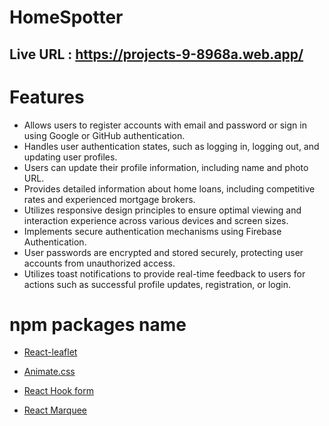 # HomeSpotter

## Live URL : https://projects-9-8968a.web.app/

# Features 

- Allows users to register accounts with email and password or sign in using Google or GitHub authentication.
- Handles user authentication states, such as logging in, logging out, and updating user profiles.
- Users can update their profile information, including name and photo URL.
- Provides detailed information about home loans, including competitive rates and experienced mortgage brokers.
- Utilizes responsive design principles to ensure optimal viewing and interaction experience across various devices and screen sizes.
- Implements secure authentication mechanisms using Firebase Authentication.
- User passwords are encrypted and stored securely, protecting user accounts from unauthorized access.
- Utilizes toast notifications to provide real-time feedback to users for actions such as successful profile updates, registration, or login.

# npm packages name

- [React-leaflet](https://react-leaflet.js.org/)

- [Animate.css](https://animate.style/)

- [React Hook form](https://react-hook-form.com/)

- [React Marquee](https://www.react-fast-marquee.com/)